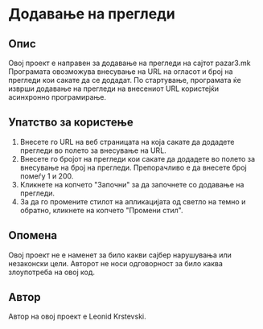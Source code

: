 # Додавање на прегледи

## Опис

Овој проект е направен за додавање на прегледи на сајтот pazar3.mk
Програмата овозможува внесување на URL на огласот и број на прегледи кои сакате да се додадат. По стартување, програмата ќе изврши додавање на прегледи на внесениот URL користејќи асинхронно програмирање.

## Упатство за користење

1. Внесете го URL на веб страницата на која сакате да додадете прегледи во полето за внесување на URL.
2. Внесете го бројот на прегледи кои сакате да додадете во полето за внесување на број на прегледи. Препорачливо е да внесете број помеѓу 1 и 200.
3. Кликнете на копчето "Започни" за да започнете со додавање на прегледи.
4. За да го промените стилот на апликацијата од светло на темно и обратно, кликнете на копчето "Промени стил".

## Опомена

Овој проект не е наменет за било какви сајбер нарушувања или незаконски цели. Авторот не носи одговорност за било каква злоупотреба на овој код.

## Автор

Автор на овој проект е Leonid Krstevski.
